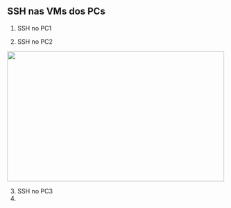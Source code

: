 ## SSH nas VMs dos PCs

1. SSH no PC1

2. SSH no PC2
<img src='' width='500' height='300'>

3. SSH no PC3
4. 
